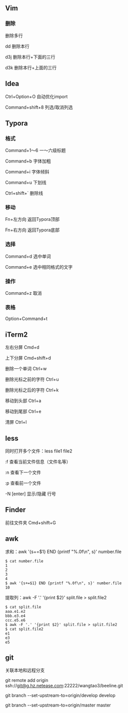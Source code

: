 ## Vim

### 删除

删除多行

dd 删除本行

d3j 删除本行+下面的三行

d3k 删除本行+上面的三行

## Idea

Ctrl+Option+O 自动优化import

Command+shift+8 列选/取消列选

## Typora

### 格式

Command+1～6  一～六级标题

Command+b  字体加粗

Command+i  字体倾斜

Command+u  下划线

Ctrl+shift+` 删除线

### 移动

Fn+左方向   返回Typora顶部

Fn+右方向   返回Typora底部

### 选择

Command+d 选中单词

Command+e 选中相同格式的文字

### 操作

Command+z 取消

### 表格

Option+Command+t

## iTerm2

左右分屏 Cmd+d

上下分屏 Cmd+shift+d

删除一个单词 Ctrl+w

删除光标之前的字符 Ctrl+u

删除光标之后的字符 Ctrl+k

移动到头部 Ctrl+a

移动到尾部 Ctrl+e

清屏 Ctrl+l

## less

同时打开多个文件：less file1 file2

:f 查看当前文件信息（文件名等）

:n 查看下一个文件

:p 查看前一个文件

-N [enter] 显示/隐藏 行号



## Finder

前往文件夹 Cmd+shift+G



## awk

求和：awk '{s+=$1} END {printf "%.0f\n", s}' number.file

```
$ cat number.file
1
2
3
4
$ awk '{s+=$1} END {printf "%.0f\n", s}' number.file
10
```

提取列：awk -F '.' '{print $2}' split.file > split.file2



```
$ cat split.file
aaa.e1.e2
bbb.e3.e4
ccc.e5.e6
$ awk -F '.' '{print $2}' split.file > split.file2
$ cat split.file2
e1
e3
e5
```

## git

关联本地和远程分支

git remote add origin ssh://git@g.hz.netease.com:22222/wangtao3/beeline.git

git branch --set-upstream-to=origin/develop develop

git branch --set-upstream-to=origin/master master





